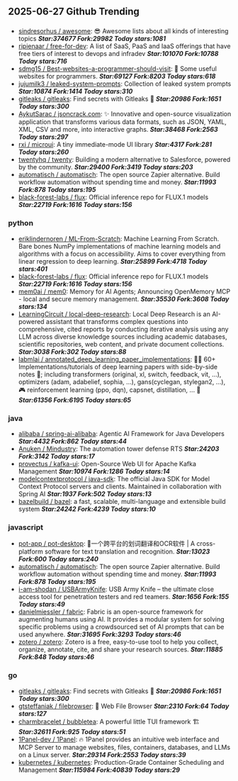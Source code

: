## 2025-06-27 Github Trending

### 
* [sindresorhus / awesome](https://github.com/sindresorhus/awesome): 😎 Awesome lists about all kinds of interesting topics ***Star:374677 Fork:29982 Today stars:1081***
* [ripienaar / free-for-dev](https://github.com/ripienaar/free-for-dev): A list of SaaS, PaaS and IaaS offerings that have free tiers of interest to devops and infradev ***Star:101070 Fork:10788 Today stars:716***
* [sdmg15 / Best-websites-a-programmer-should-visit](https://github.com/sdmg15/Best-websites-a-programmer-should-visit): 🔗 Some useful websites for programmers. ***Star:69127 Fork:8203 Today stars:618***
* [jujumilk3 / leaked-system-prompts](https://github.com/jujumilk3/leaked-system-prompts): Collection of leaked system prompts ***Star:10874 Fork:1414 Today stars:310***
* [gitleaks / gitleaks](https://github.com/gitleaks/gitleaks): Find secrets with Gitleaks 🔑 ***Star:20986 Fork:1651 Today stars:300***
* [AykutSarac / jsoncrack.com](https://github.com/AykutSarac/jsoncrack.com): ✨ Innovative and open-source visualization application that transforms various data formats, such as JSON, YAML, XML, CSV and more, into interactive graphs. ***Star:38468 Fork:2563 Today stars:297***
* [rxi / microui](https://github.com/rxi/microui): A tiny immediate-mode UI library ***Star:4317 Fork:281 Today stars:260***
* [twentyhq / twenty](https://github.com/twentyhq/twenty): Building a modern alternative to Salesforce, powered by the community. ***Star:29400 Fork:3419 Today stars:203***
* [automatisch / automatisch](https://github.com/automatisch/automatisch): The open source Zapier alternative. Build workflow automation without spending time and money. ***Star:11993 Fork:878 Today stars:195***
* [black-forest-labs / flux](https://github.com/black-forest-labs/flux): Official inference repo for FLUX.1 models ***Star:22719 Fork:1616 Today stars:156***

### python
* [eriklindernoren / ML-From-Scratch](https://github.com/eriklindernoren/ML-From-Scratch): Machine Learning From Scratch. Bare bones NumPy implementations of machine learning models and algorithms with a focus on accessibility. Aims to cover everything from linear regression to deep learning. ***Star:25899 Fork:4718 Today stars:401***
* [black-forest-labs / flux](https://github.com/black-forest-labs/flux): Official inference repo for FLUX.1 models ***Star:22719 Fork:1616 Today stars:156***
* [mem0ai / mem0](https://github.com/mem0ai/mem0): Memory for AI Agents; Announcing OpenMemory MCP - local and secure memory management. ***Star:35530 Fork:3608 Today stars:134***
* [LearningCircuit / local-deep-research](https://github.com/LearningCircuit/local-deep-research): Local Deep Research is an AI-powered assistant that transforms complex questions into comprehensive, cited reports by conducting iterative analysis using any LLM across diverse knowledge sources including academic databases, scientific repositories, web content, and private document collections. ***Star:3038 Fork:302 Today stars:88***
* [labmlai / annotated_deep_learning_paper_implementations](https://github.com/labmlai/annotated_deep_learning_paper_implementations): 🧑‍🏫 60+ Implementations/tutorials of deep learning papers with side-by-side notes 📝; including transformers (original, xl, switch, feedback, vit, ...), optimizers (adam, adabelief, sophia, ...), gans(cyclegan, stylegan2, ...), 🎮 reinforcement learning (ppo, dqn), capsnet, distillation, ... 🧠 ***Star:61356 Fork:6195 Today stars:65***

### java
* [alibaba / spring-ai-alibaba](https://github.com/alibaba/spring-ai-alibaba): Agentic AI Framework for Java Developers ***Star:4432 Fork:862 Today stars:44***
* [Anuken / Mindustry](https://github.com/Anuken/Mindustry): The automation tower defense RTS ***Star:24203 Fork:3142 Today stars:17***
* [provectus / kafka-ui](https://github.com/provectus/kafka-ui): Open-Source Web UI for Apache Kafka Management ***Star:10974 Fork:1286 Today stars:14***
* [modelcontextprotocol / java-sdk](https://github.com/modelcontextprotocol/java-sdk): The official Java SDK for Model Context Protocol servers and clients. Maintained in collaboration with Spring AI ***Star:1937 Fork:502 Today stars:13***
* [bazelbuild / bazel](https://github.com/bazelbuild/bazel): a fast, scalable, multi-language and extensible build system ***Star:24242 Fork:4239 Today stars:10***

### javascript
* [pot-app / pot-desktop](https://github.com/pot-app/pot-desktop): 🌈一个跨平台的划词翻译和OCR软件 | A cross-platform software for text translation and recognition. ***Star:13023 Fork:600 Today stars:240***
* [automatisch / automatisch](https://github.com/automatisch/automatisch): The open source Zapier alternative. Build workflow automation without spending time and money. ***Star:11993 Fork:878 Today stars:195***
* [i-am-shodan / USBArmyKnife](https://github.com/i-am-shodan/USBArmyKnife): USB Army Knife – the ultimate close access tool for penetration testers and red teamers. ***Star:1656 Fork:155 Today stars:49***
* [danielmiessler / fabric](https://github.com/danielmiessler/fabric): Fabric is an open-source framework for augmenting humans using AI. It provides a modular system for solving specific problems using a crowdsourced set of AI prompts that can be used anywhere. ***Star:31695 Fork:3293 Today stars:46***
* [zotero / zotero](https://github.com/zotero/zotero): Zotero is a free, easy-to-use tool to help you collect, organize, annotate, cite, and share your research sources. ***Star:11885 Fork:848 Today stars:46***

### go
* [gitleaks / gitleaks](https://github.com/gitleaks/gitleaks): Find secrets with Gitleaks 🔑 ***Star:20986 Fork:1651 Today stars:300***
* [gtsteffaniak / filebrowser](https://github.com/gtsteffaniak/filebrowser): 📂 Web File Browser ***Star:2310 Fork:64 Today stars:127***
* [charmbracelet / bubbletea](https://github.com/charmbracelet/bubbletea): A powerful little TUI framework 🏗 ***Star:32611 Fork:925 Today stars:51***
* [1Panel-dev / 1Panel](https://github.com/1Panel-dev/1Panel): 🔥 1Panel provides an intuitive web interface and MCP Server to manage websites, files, containers, databases, and LLMs on a Linux server. ***Star:29314 Fork:2553 Today stars:39***
* [kubernetes / kubernetes](https://github.com/kubernetes/kubernetes): Production-Grade Container Scheduling and Management ***Star:115984 Fork:40839 Today stars:29***
